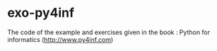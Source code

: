 # exo-py4inf
The code of the example and exercises given in the book : Python for informatics (http://www.py4inf.com)
